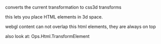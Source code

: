 converts the current transformation to css3d transforms

this lets you place HTML elements in 3d space.

webgl content can not overlap this html elements, they are always on top

also look at: Ops.Html.TransformElement
